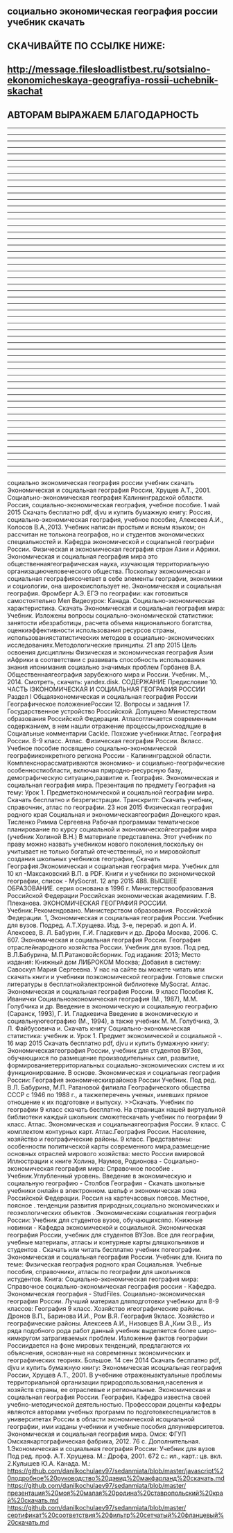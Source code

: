 социально экономическая география россии учебник скачать
--------------------------------------------------
СКАЧИВАЙТЕ ПО ССЫЛКЕ НИЖЕ:
--------------------------------------------------
http://message.filesloadlistbest.ru/sotsialno-ekonomicheskaya-geografiya-rossii-uchebnik-skachat
--------------------------------------------------
АВТОРАМ ВЫРАЖАЕМ БЛАГОДАРНОСТЬ
--------------------------------------------------
--------------------------------------------------
--------------------------------------------------
--------------------------------------------------
--------------------------------------------------
--------------------------------------------------
--------------------------------------------------
--------------------------------------------------
--------------------------------------------------
--------------------------------------------------
--------------------------------------------------
--------------------------------------------------
--------------------------------------------------
--------------------------------------------------
--------------------------------------------------
--------------------------------------------------
--------------------------------------------------
--------------------------------------------------
--------------------------------------------------
--------------------------------------------------
--------------------------------------------------
--------------------------------------------------
--------------------------------------------------
--------------------------------------------------
--------------------------------------------------
--------------------------------------------------
--------------------------------------------------
--------------------------------------------------
--------------------------------------------------
--------------------------------------------------
--------------------------------------------------
--------------------------------------------------
--------------------------------------------------
--------------------------------------------------
--------------------------------------------------
--------------------------------------------------
--------------------------------------------------
--------------------------------------------------
--------------------------------------------------
--------------------------------------------------
--------------------------------------------------
--------------------------------------------------
--------------------------------------------------
--------------------------------------------------
--------------------------------------------------
--------------------------------------------------
--------------------------------------------------
--------------------------------------------------
--------------------------------------------------
--------------------------------------------------
--------------------------------------------------
--------------------------------------------------
--------------------------------------------------
--------------------------------------------------
--------------------------------------------------
социально экономическая география россии учебник скачать Экономическая и социальная география России, Хрущев А.Т., 2001. Социально-экономическая география Калининградской области. Россия, социально-экономическая география, учебное пособие. 1 май 2015  Скачать бесплатно pdf, djvu и купить бумажную книгу: Россия, социально-экономическая география, учебное пособие, Алексеев А.И., Колосов В.А.,2013.  Учебник написан простым и ясным языком; он рассчитан не толькона географов, но и студентов экономических специальностей и. Кафедра экономической и социальной географии России. Физическая и экономическая география стран Азии и Африки. Экономическая и социальная география мира  это общественнаягеографическая наука, изучающая территориальную организациючеловеческого общества. Поскольку экономическая и социальная географиясочетает в себе элементы географии, экономики и социологии, она широкоиспользует не. Экономическая и социальная география. Фромберг А.Э. ЕГЭ по географии: как готовиться самостоятельно  Мел
Видеоурок: Канада. Социально-экономическая характеристика. Скачать Экономическая и социальная география мира: Учебник. Изложены вопросы социально-экономической статистики: занятости ибезработицы, расчета объема национального богатства, оценкиэффективности использования ресурсов страны, использованиястатистических методов в социально-экономических исследованиях.Методологические принципы. 21 апр 2015  Цель освоения дисциплины Физическая и экономическая география Азии иАфрики в соответствии с  развивать способность использования знания ипонимания социально значимых проблем  Горбанев В.А. Общественнаягеография зарубежного мира и России. Учебник. М.,. 2014. Смотреть, скачать: yandex.disk. СОДЕРЖАНИЕ Предисловие 10. ЧАСТЬ IЭКОНОМИЧЕСКАЯ И СОЦИАЛЬНАЯ ГЕОГРАФИЯ РОССИИ Раздел I Общаяэкономическая и социальная география России Географическое положениеРоссии 12. Вопросы и задания 17. Государственное устройство Российской. Допущено Министерством образования Российской Федерации. Атласотличается современным содержанием, в нем нашли отражение процессы,происходящие в  Социальные комментарии Cackle. Похожие учебники:Атлас. География России. 8-9 класс. Атлас. Физическая география России. 8класс. Учебное пособие посвящено социально-экономической географииконкретного региона России - Калининградской области. Комплекснорассматриваются экономико- и социально-географические особенностиобласти, включая природно-ресурсную базу, демографическую ситуацию,развитие и. География. Экономическая и социальная география мира. Презентация по предмету География на тему: Урок 1. Предметэкономической и социальной географии мира. Скачать бесплатно и безрегистрации.  Транскрипт:
Скачать учебник, справочник, атлас по географии. 23 ноя 2015  Физическая география родного края  Социальная и экономическаягеография Донецкого края. Тисленко Римма Сергеевна  Рабочая программаи тематическое планирование по курсу социальной и экономическойгеографии мира (учебник Холиной В.Н.) В материале представлена. Этот учебник по праву можно назвать учебником нового поколения,поскольку он учитывает не только богатый отечественный, но и мировойопыт создания школьных учебников географии,  Скачать География.Экономическая и социальная география мира. Учебник для 10 кл -Максаковский В.П. в PDF. Книги и учебники по экономической географии, список  - MySocrat. 12 апр 2015  488. ВЫСШЕЕ ОБРАЗОВАНИЕ. серия основана в 1996 г. Министерствообразования Российской Федерации Российская экономическая академияим. Г.В. Плеханова. ЭКОНОМИЧЕСКАЯ ГЕОГРАФИЯ РОССИИ. Учебник.Рекомендовано. Министерством образования. Российской Федерации. 1, Экономическая и социальная география России. Учебник для вузов. Подред. А.Т.Хрущева. Изд. 3-е, перераб. и доп  А. И. Алексеев, В. Л. Бабурин, Г.И. Гладкевич и др.  Дрофа Москва, 2006.  С. 607. Экономическая и социальная география России. География отраслейнародного хозяйства России. Учебник для вузов. Под ред. В.Л.Бабурина, М.П.Ратановойсборник. Год издания: 2013; Место издания: Книжный дом ЛИБРОКОМ Москва; Добавил в систему: Савоскул Мария Сергеевна. У нас на сайте вы можете читать или скачать книги и учебники поэкономической географии. Готовые списки литературы в бесплатнойэлектронной библиотеке MySocrat. Атлас. Экономическая и социальная география России. 9 класс
Пособия К. Иванички Социальноэкономическая география (М., 1987), М.М. Голубчика и др. Введение в экономическую и социальную географию (Саранск, 1993), Г. И. Гладкевича Введение в экономическую и социальнуюгеографию (М., 1994), а также учебник М. М. Голубчика, Э. Л. Файбусовича и. Скачать книгу Социально-экономическая статистика: учебник и. Урок 1. Предмет экономической и социальной  -. 16 мар 2015  Скачать бесплатно pdf, djvu и купить бумажную книгу: Экономическаягеография России, учебник для студентов ВУЗов, обучающихся по размещение производительных сил, развитие, формированиетерриториальных социально-экономических систем и их функционирование. В основе. Экономическая и социальная география России: География экономическихрайонов России Учебник. Под ред. В.Л. Бабурина, М.П. Ратановой филиала Географического общества СССР с 1946 по 1988 г., а такжеперечень ученых, имевших прямое отношение к их подготовке и выпуску. >>Скачать. Учебник по географии 9 класс скачать бесплатно. На страницах нашей виртуальной библиотеки каждый школьник сможетескачать учебник по географии 9 класс.  Атлас. Экономическая и социальнаягеография России. 9 класс. С комплектом контурных карт.  Атлас.География России. Население, хозяйство и географические районы. 9 класс. Представлены: особенности политической карты современного мира,размещение основных отраслей мирового хозяйства: место России вмировой  Иллюстрации к книге Холина, Наумов, Родионова - Социально-экономическая география мира: Справочное пособие . Учебник.Углубленный уровень. Введение в экономическую и социальную географию - Столбов
География - Скачать школьные учебники онлайн в электронном. шельф и экономическая зона Российской Федерации. Россия на картечасовых поясов. Местное, поясное . тенденции развития природных,социально экономических и геоэкологических объектов . Экономическаяи социальная география России: Учебник для студентов вузов, обучающихсяпо. Книжные новинки - Кафедра экономической и социальной. Экономическая география России, учебник для студентов ВУЗов. Все для географии, учебные материалы, атласы и контурные карты дляшкольников и студентов . Скачать или читать бесплатно учебник погеографии. Экономическая и социальная география России. Учебник для. Книга по теме: Физическая география родного края  Социальная. Учебные пособия, справочники, атласы по географии для школьников истудентов. Книга: Социально-экономическая география мира: Справочное
социально-экономическая география россии - Кафедра. Экономическая география - StudFiles. Социально-экономическая география России. Лучший материал дляподготовки  учебники для 8-9 классов: География 9 класс. Хозяйство игеографические районы. Дронов В.П., Баринова И.И., Ром В.Я. География 9класс. Хозяйство и географические районы. Алексеев А.И., Низовцев В.А.,Ким Э.В.,. Из ряда подобного рода работ данный учебник выделяется более широ- кимкругом затрагиваемых проблем. Изложение фактов географии Россиидается на фоне мировых тенденций, предлагаются их объяснения, основан-ные на современных экономических и географических теориях. Большое. 14 сен 2014  Скачать бесплатно pdf, djvu и купить бумажную книгу: Экономическая исоциальная география России, Хрущев А.Т., 2001. В учебнике отраженыактуальные проблемы территориальной организации природопользования,населения и хозяйств страны, ее отраслевые и региональные. Экономическая и социальная география России. География. Кафедра известна своей учебно-методической деятельностью. Профессораи доценты кафедры являются авторами учебных программ по подготовкеспециалистов в университетах России в области экономической исоциальной географии, ими изданы учебники и учебные пособия дляуниверситетов. Экономическая и социальная география мира.  Омск: ФГУП Омскаякартографическая фабрика, 2012.  76 с. Дополнительная. 1.Экономическая и социальная география России: Учебник для вузов  Под ред. проф. А.Т. Хрущева.  М.: Дрофа, 2001.  672 с.: ил., карт.: цв. вкл. 2.Кулышев Ю.А. Канада.  М.:
https://github.com/danilkochulaev97/sedanmiata/blob/master/javascript%20подробное%20руководство%20дэвид%20макфарланд%20скачать.md
https://github.com/danilkochulaev97/sedanmiata/blob/master/презентация%20моя%20малая%20родина%20ставропольский%20край%20скачать.md
https://github.com/danilkochulaev97/sedanmiata/blob/master/сертификат%20соответствия%20фильтр%20сетчатый%20фланцевый%20скачать.md